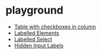 # playground
- [Table with checkboxes in column](https://carmacleod.github.io/playground/table-with-checkbox-column.html)
- [Labelled Elements](https://carmacleod.github.io/playground/labelled-elements.html)
- [Labelled Select](https://carmacleod.github.io/playground/labelled-select.html)
- [Hidden Input Labels](https://carmacleod.github.io/playground/hidden-labels.html)

